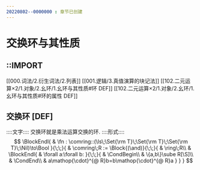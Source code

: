 ```yaml
---
20220802--0000000 : 章节已创建
---
```

# 交换环与其性质
## ::IMPORT
[[000.词法/2.衍生词法/2.列表]]
[[001.逻辑/3.真值演算的块记法]]
[[102.二元运算×2/1.对象/2.幺环/1.幺环与其性质#环 DEF]]
[[102.二元运算×2/1.对象/2.幺环/1.幺环与其性质#环的属性 DEF]]

## 交换环 [DEF]
::::文字::::
交换环就是乘法运算交换的环. 
::::形式::::
$$
\BlockEndl{
    & \fn : \comring::(\ls\;\Set{\rm T}\;\Set{\rm T}\;\Set{\rm T}\;\Nil)\to\Bool
}{\;\;}{
    & \comring\;R := \Block{(\and)}{\;\;}{
        & \ring\;R\\
        & \BlockEndl{
            & \forall a:\forall b:
        }{\;\;}{
            & \CondBegin\\
            & \{a,b\}\sube R[\S]\\
            & \CondEnd\\
            & a\mathop{\cdot}^{@ R}b=b\mathop{\cdot}^{@ R}a
        }
    }
}
$$
